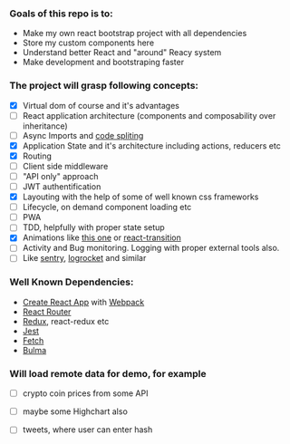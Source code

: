 ### Goals of this repo is to:

- Make my own react bootstrap project with all dependencies
- Store my custom components here
- Understand better React and "around" Reacy system
- Make development and bootstraping faster

### The project will grasp following concepts:

- [x] Virtual dom of course and it's advantages
- [ ] React application architecture (components and composability over inheritance)
- [ ] Async Imports and [code spliting](http://serverless-stack.com/chapters/code-splitting-in-create-react-app.html)
- [x] Application State and it's architecture including actions, reducers etc
- [x] Routing
- [ ] Client side middleware
- [ ] "API only" approach
- [ ] JWT authentification
- [x] Layouting with the help of some of well known css frameworks
- [ ] Lifecycle, on demand component loading etc
- [ ] PWA
- [ ] TDD, helpfully with proper state setup
- [x] Animations like [this one](https://github.com/chenglou/react-motion) or [react-transition](https://github.com/reactjs/react-transition-group/tree/v1-stable)
- [ ] Activity and Bug monitoring. Logging with proper external tools also.
- [ ] Like [sentry](https://sentry.io/), [logrocket](https://logrocket.com) and similar

### Well Known Dependencies:

- [Create React App](https://github.com/facebookincubator/create-react-app) with [Webpack](https://github.com/webpack/webpack)
- [React Router](https://github.com/ReactTraining/react-router)
- [Redux](https://github.com/reactjs/redux), react-redux etc
- [Jest](https://github.com/facebook/jest)
- [Fetch](https://github.com/github/fetch)
- [Bulma](https://github.com/jgthms/bulma)

### Will load remote data for demo, for example 

- [ ] crypto coin prices from some API
- [ ] maybe some Highchart also 
- [ ] tweets, where user can enter hash



